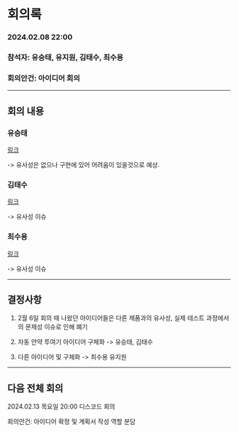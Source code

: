# 회의록

### 2024.02.08 22:00

### 참석자: 유승태, 유지원, 김태수, 최수용

### 회의안건: 아이디어 회의

---

## 회의 내용

### 유승태

[링크](https://github.com/capstone-YYKC/docs/blob/main/%EC%9C%A0%EC%8A%B9%ED%83%9C/240208.md)

-> 유사성은 없으나 구현에 있어 어려움이 있을것으로 예상.



### 김태수

[링크](https://github.com/capstone-YYKC/docs/blob/main/%EA%B9%80%ED%83%9C%EC%88%98/2.6%20%EC%95%84%EC%9D%B4%EB%94%94%EC%96%B4)

-> 유사성 이슈

### 최수용

[링크](https://github.com/capstone-YYKC/docs/blob/main/%EC%B5%9C%EC%88%98%EC%9A%A9/2%EC%9B%941%EC%A3%BC%EC%B0%A8/0208.md)

-> 유사성 이슈


---

## 결정사항

1.  2월 6일 회의 때 나왔던 아이디어들은 다른 제품과의 유사성, 실제 테스트 과정에서의 문제성 이슈로 인해 폐기

2.  자동 안약 투여기 아이디어 구체화 -> 유승태, 김태수


3.  다른 아이디어 및 구체화 -> 최수용 유지원

---

## 다음 전체 회의

2024.02.13 목요일 20:00 디스코드 회의

회의안건: 아이디어 확정 및 계획서 작성 역할 분담